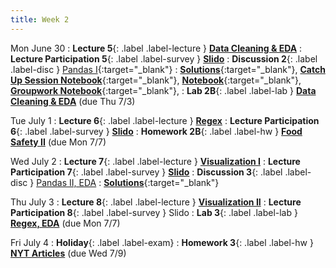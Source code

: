 ```yaml
---
title: Week 2
---
```


Mon June 30
: **Lecture 5**{: .label .label-lecture } [**Data Cleaning & EDA**](lecture/lec05)
: **Lecture Participation 5**{: .label .label-survey } [**Slido**](https://app.sli.do/event/sgkWkvM6p4u1wGMCyTPR8B)
: **Discussion 2**{: .label .label-disc } [Pandas I](https://drive.google.com/file/d/1hMuTnQqSslw8m3sEk7BeAKjp1NAVpMDb/view?usp=sharing){:target="_blank"}
	: [**Solutions**](https://drive.google.com/file/d/1HBs7Zbmag414epKPnyqp23Y-TRAnp_fE/view?usp=sharing){:target="_blank"}, [**Catch Up Session Notebook**](https://data100.datahub.berkeley.edu/hub/user-redirect/git-pull?repo=https%3A%2F%2Fgithub.com%2FDS-100%2Fsu25-student&branch=main&urlpath=lab%2Ftree%2Fsu25-student%2Fdisc%2Fcatchup%2FCatchup2.ipynb){:target="_blank"},
	[**Notebook**](https://data100.datahub.berkeley.edu/hub/user-redirect/git-pull?repo=https%3A%2F%2Fgithub.com%2FDS-100%2Fsu25-student&branch=main&urlpath=lab%2Ftree%2Fsu25-student%2Fdisc%2Fdisc02%2Fdisc02-worksheet-blank.ipynb){:target="_blank"}, 
    	[**Groupwork Notebook**](https://data100.datahub.berkeley.edu/hub/user-redirect/git-pull?repo=https%3A%2F%2Fgithub.com%2FDS-100%2Fsu25-student&branch=main&urlpath=lab%2Ftree%2Fsu25-student%2Fdisc%2Fdisc02%2Fdisc02_groupwork_blank.ipynb){:target="_blank"},
: **Lab 2B**{: .label .label-lab } [**Data Cleaning & EDA**](https://data100.datahub.berkeley.edu/hub/user-redirect/git-pull?repo=https%3A%2F%2Fgithub.com%2FDS-100%2Fsu25-student&branch=main&urlpath=lab%2Ftree%2Fsu25-student%2Flab%2Flab02B%2Flab02B.ipynb) (due Thu 7/3)

Tue July 1
: **Lecture 6**{: .label .label-lecture } [**Regex**](lecture/lec06)
: **Lecture Participation 6**{: .label .label-survey } [**Slido**](https://app.sli.do/event/6rLoRRhBFfgFn6WZPrbw2c)
: **Homework 2B**{: .label .label-hw } [**Food Safety II**](https://data100.datahub.berkeley.edu/hub/user-redirect/git-pull?repo=https%3A%2F%2Fgithub.com%2FDS-100%2Fsu25-student&branch=main&urlpath=lab%2Ftree%2Fsu25-student%2Fhw%2Fhw02B%2Fhw02B.ipynb) (due Mon 7/7)

Wed July 2
: **Lecture 7**{: .label .label-lecture } [**Visualization I**](lecture/lec07)
: **Lecture Participation 7**{: .label .label-survey } [**Slido**](https://app.sli.do/event/1Xn6BKrpqMaa9tN6vkC2i4)
: **Discussion 3**{: .label .label-disc } [Pandas II, EDA](https://drive.google.com/file/d/1Ue-hhAeuD8pDx3NVXO8riprCwMU6EM6K/view?usp=sharing)
	: [**Solutions**](https://drive.google.com/file/d/1HCAFJIFIDJVF4_pJBOgmXOaGp0iDjJWq/view?usp=sharing){:target="_blank"}

Thu July 3
: **Lecture 8**{: .label .label-lecture } [**Visualization II**](lecture/lec08)
: **Lecture Participation 8**{: .label .label-survey } Slido
: **Lab 3**{: .label .label-lab } [**Regex, EDA**](https://data100.datahub.berkeley.edu/hub/user-redirect/git-pull?repo=https%3A%2F%2Fgithub.com%2FDS-100%2Fsu25-student&branch=main&urlpath=lab%2Ftree%2Fsu25-student%2Flab%2Flab03%2Flab03.ipynb) (due Mon 7/7)

Fri July 4
: **Holiday**{: .label .label-exam}
: **Homework 3**{: .label .label-hw } [**NYT Articles**](https://data100.datahub.berkeley.edu/hub/user-redirect/git-pull?repo=https%3A%2F%2Fgithub.com%2FDS-100%2Fsu25-student&branch=main&urlpath=lab%2Ftree%2Fsu25-student%2Fhw%2Fhw03%2Fhw03.ipynb) (due Wed 7/9)
